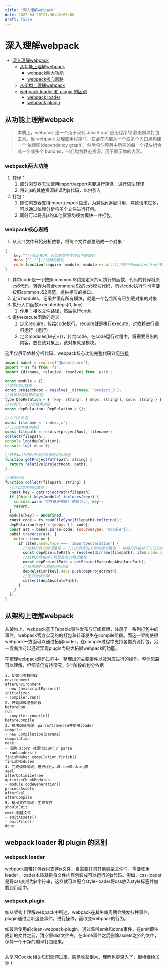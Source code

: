 ```yaml
---
title: "深入理解webpack"
date: 2022-04-20T21:36:43+08:00
draft: false
---
```


# 深入理解webpack

<!-- TOC -->

- [深入理解webpack](#深入理解webpack)
  - [从功能上理解webpack](#从功能上理解webpack)
    - [webpack两大功能](#webpack两大功能)
    - [webpack核心思路](#webpack核心思路)
  - [从架构上理解webpack](#从架构上理解webpack)
  - [webpack loader 和 plugin 的区别](#webpack-loader-和-plugin-的区别)
    - [webpack loader](#webpack-loader)
    - [webpack plugin](#webpack-plugin)

<!-- /TOC -->
 
## 从功能上理解webpack

> 本质上，webpack 是一个用于现代 JavaScript 应用程序的 静态模块打包工具。当 webpack 处理应用程序时，它会在内部从一个或多个入口点构建一个 依赖图(dependency graph)，然后将你项目中所需的每一个模块组合成一个或多个 bundles，它们均为静态资源，用于展示你的内容。

### webpack两大功能
1. 转译：
   1. 部分浏览器无法使用import/export需要进行转译，进行语法转译
   2. 将非js的其他资源转译为js代码，以供引入
2. 打包：
   1. 即使浏览器支持import/export语法，为避免js逐层引用，导致请求过多，可以通过依赖分析将多个文件进行打包。
   2. 同时可以将非js的其他资源均视为模块一并打包。

### webpack核心思路
1. 从入口文件开始分析依赖，将每个文件都总结成一个对象：
```js
{
    key:""//标识模块，可以是文件在项目下的路径
    deps:["",""]//依赖的模块
    code:function(require, module, module.exports)//等价于modules[key]即一个模块对象用于存放要到处的内容
}
```
   1. 其中code是一个按照commonJS约定定义的可执行的函数，代码的转译将原es6代码，转译为符合commonJS2的es5模块代码，所以code执行时也需要按照commonJS2规范，提供相应的接口。
2. 定义modules，记录并缓存所有模块，就是一个包含所有已加载对象的对象
3. 执行入口函数execute(deps[0].key)
    1. 作用：接收文件路径，然后执行code
4. 提供execute函数的定义
    1. 定义require，传给code执行，require就是执行execute，对依赖进行递归运行（运行）
    2. 定义modules[key]={}，传给code，在code运行过程中，将需要导出的内容，放在该对象上，该对象就是模块。

这里仅展示依赖分析代码，webpack核心功能完整代码详见[链接](https://github.com/Howardyangyixuan/my-webpack-demo-2)
```js
import babel = require('@babel/core');
import * as fs from 'fs';
import {dirname, relative, resolve} from 'path';

const module = {};
//项目绝对路径
const projectRoot = resolve(__dirname, 'project_3');
//依赖分析结果的类型
type DepRelation = { [key: string]: { deps: string[], code: string } }
//实例化一个分析结果对象
const depRelation: DepRelation = {};

//入口文件名
const filename = 'index.js';
//入口文件绝对路径
const filepath = resolve(projectRoot, filename);
collect(filepath);
console.log(depRelation);
console.log('done');

//获取path相对于项目目录的相对路径
function getProjectPath(path: string) {
  return relative(projectRoot, path);
}

//依赖分析
function collect(filepath: string) {
  //入口文件相对路径
  const key = getProjectPath(filepath);
  if (Object.keys(module).includes(key)) {
    console.warn('存在循环依赖! 依赖为:', key);
    return;
  }
  module[key] = undefined;
  const code = fs.readFileSync(filepath).toString();
  depRelation[key] = {deps: [], code};
  const ast = babel.parse(code, {sourceType: 'module'});
  babel.traverse(ast, {
    enter: item => {
      if (item.node.type === 'ImportDeclaration') {
        //依赖文件的绝对路径 = 入口文件所在文件夹绝对路径 + 依赖文件相对于入口文件的相对路径
        const depAbsolutePath = resolve(dirname(filepath), item.node.source.value);
        //依赖文件相对于项目目录的相对路径
        const depProjectPath = getProjectPath(depAbsolutePath);
        //将依赖存入依赖分析结果
        depRelation[key].deps.push(depProjectPath);
        //递归分析依赖
        collect(depAbsolutePath);
      }
    }
  });
}
```

## 从架构上理解webpack

从架构上，webpack基于Tapable事件发布与订阅框架，注册了一系列打包中的事件，webpack官方实现的的打包和转译发生在compile阶段。而这一架构使得webpack一方面可以通过拓展loader，在compile过程中支持各类资源打包，另一方面页可以通过实现plugin而极大拓展webpack的功能。

在梳理webpack源码过程中，整理出的主要事件以及对应进行的操作，整体思路可以理解，但细节仍有待深究，5个阶段的划分依据
```text
1. 初始化参数阶段
environment
afterEnvironment
- new JavascriptParsers()
initialize:
- compiler.run()
2. 开始编译准备阶段
beforeRun
run
- compiler.compile()
beforeCompile
3. 模块编译阶段，parse/traverse并使用loader
compile:
- new Compilation(params)
compilation
make:
- 借助 acorn 对源代码进行了 parse
- runLoaders()
finishMake: compilation.finish()
finishModules
4. 完成编译阶段，进行优化，如treeShaking等
seal
afterOptimizeTree
optimizeChunkModules:
- module.codeGeneration()
processAssets
afterSeal
afterCompile
5. 输出文件阶段：生成文件
shouldEmit
emit:创建文件
- emitAssets()
- emitFiles()
done
```

## webpack loader 和 plugin 的区别
### webpack loader
webpack自带打包器只支持js文件，当需要打包其他类型文件时，需要使用loader，loader本质就是将文件内容包装成可以运行的js代码。例如，css-loader是将css变成为js字符串，这样就可以配合style-loader将css放入style标签并加载到页面中。

### webpack plugin
如从架构上理解webpack中所述，webpack在其生命周期会触发各种事件，plugin通过监听这些事件，进行操作，而改变webpack的行为。

如最常使用的clean-webpack-plugin，通过监听emit和done事件，在emit即生成新的文件之前，清空原dist文件夹，在done事件之后删除assets之外的文件，保持一个干净的编译打包结果。

<hr>
从复习Cookie相关知识延伸过来，感觉收获很大，理解也更深入了，很棒继续加油！